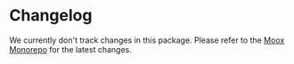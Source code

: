 # Changelog

We currently don't track changes in this package. Please refer to the [Moox Monorepo](https://github.com/mooxphp/moox) for the latest changes.
